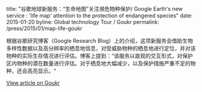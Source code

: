 title: "谷歌地球新服务：“生命地图”关注濒危物种保护/ Google Earth's new service : 'life map' attention to the protection of endangered species"
date: 2015-01-20
byline: Global technology Tour / Goukr
permalink: /press/2015/01/map-life-goukr


根据谷歌研究博客（Google Research Blog）上的介绍，这项新服务会借助生物多样性数据以及高分辨率的栖息地信息，对受威胁物种的栖息地进行定位，并对该物种的实际生存情况进行评估。博客上提到：“该服务以直观的交互形式，对保护区内物种的潜在数量进行评估。对于栖息地大幅减少，以及保护措施严重不足的物种，还会高亮显示。“

[View article on Goukr](http://www.guokr.com/article/439792/)
